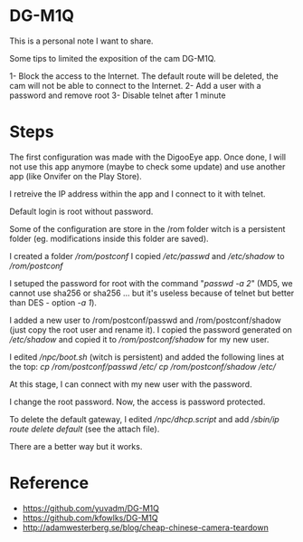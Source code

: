 # DG-M1Q

This is a personal note I want to share.

Some tips to limited the exposition of the cam DG-M1Q.

1- Block the access to the Internet. The default route will be deleted, the cam will not be able to connect to the Internet.
2- Add a user with a password and remove root
3- Disable telnet after 1 minute

# Steps
The first configuration was made with the DigooEye app. Once done, I will not use this app anymore (maybe to check some update) and use another app (like Onvifer on the Play Store).

I retreive the IP address within the app and I connect to it with telnet.

Default login is root without password.

Some of the configuration are store in the /rom folder witch is a persistent folder (eg. modifications inside this folder are saved).

I created a folder _/rom/postconf_
I copied _/etc/passwd_ and _/etc/shadow_ to _/rom/postconf_

I setuped the password for root with the command "_passwd -a 2_" (MD5, we cannot use sha256 or sha256 ... but it's useless because of telnet but better than DES - option _-a 1_).

I added a new user to /rom/postconf/passwd and /rom/postconf/shadow (just copy the root user and rename it).
I copied the password generated on _/etc/shadow_ and copied it to _/rom/postconf/shadow_ for my new user.

I edited _/npc/boot.sh_ (witch is persistent) and added the following lines at the top:
_cp /rom/postconf/passwd /etc/_
_cp /rom/postconf/shadow /etc/_

At this stage, I can connect with my new user with the password.

I change the root password. Now, the access is password protected.

To delete the default gateway, I edited _/npc/dhcp.script_ and add  _/sbin/ip route delete default_ (see the attach file).

There are a better way but it works.

# Reference
* https://github.com/yuvadm/DG-M1Q
* https://github.com/kfowlks/DG-M1Q
* http://adamwesterberg.se/blog/cheap-chinese-camera-teardown
